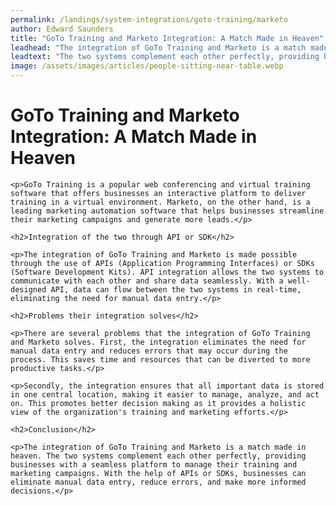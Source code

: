 ```yaml
---
permalink: /landings/system-integrations/goto-training/marketo
author: Edward Saunders
title: "GoTo Training and Marketo Integration: A Match Made in Heaven"
leadhead: "The integration of GoTo Training and Marketo is a match made in heaven"
leadtext: "The two systems complement each other perfectly, providing businesses with a seamless platform to manage their training and marketing campaigns. With the help of APIs or SDKs, businesses can eliminate manual data entry, reduce errors, and make more informed decisions."
image: /assets/images/articles/people-sitting-near-table.webp
---
```

<div class="arttext">
	<h1>GoTo Training and Marketo Integration: A Match Made in Heaven</h1>

	<p>GoTo Training is a popular web conferencing and virtual training software that offers businesses an interactive platform to deliver training in a virtual environment. Marketo, on the other hand, is a leading marketing automation software that helps businesses streamline their marketing campaigns and generate more leads.</p>

	<h2>Integration of the two through API or SDK</h2>

	<p>The integration of GoTo Training and Marketo is made possible through the use of APIs (Application Programming Interfaces) or SDKs (Software Development Kits). API integration allows the two systems to communicate with each other and share data seamlessly. With a well-designed API, data can flow between the two systems in real-time, eliminating the need for manual data entry.</p>

	<h2>Problems their integration solves</h2>

	<p>There are several problems that the integration of GoTo Training and Marketo solves. First, the integration eliminates the need for manual data entry and reduces errors that may occur during the process. This saves time and resources that can be diverted to more productive tasks.</p>

	<p>Secondly, the integration ensures that all important data is stored in one central location, making it easier to manage, analyze, and act on. This promotes better decision making as it provides a holistic view of the organization's training and marketing efforts.</p>

	<h2>Conclusion</h2>

	<p>The integration of GoTo Training and Marketo is a match made in heaven. The two systems complement each other perfectly, providing businesses with a seamless platform to manage their training and marketing campaigns. With the help of APIs or SDKs, businesses can eliminate manual data entry, reduce errors, and make more informed decisions.</p>

</div>